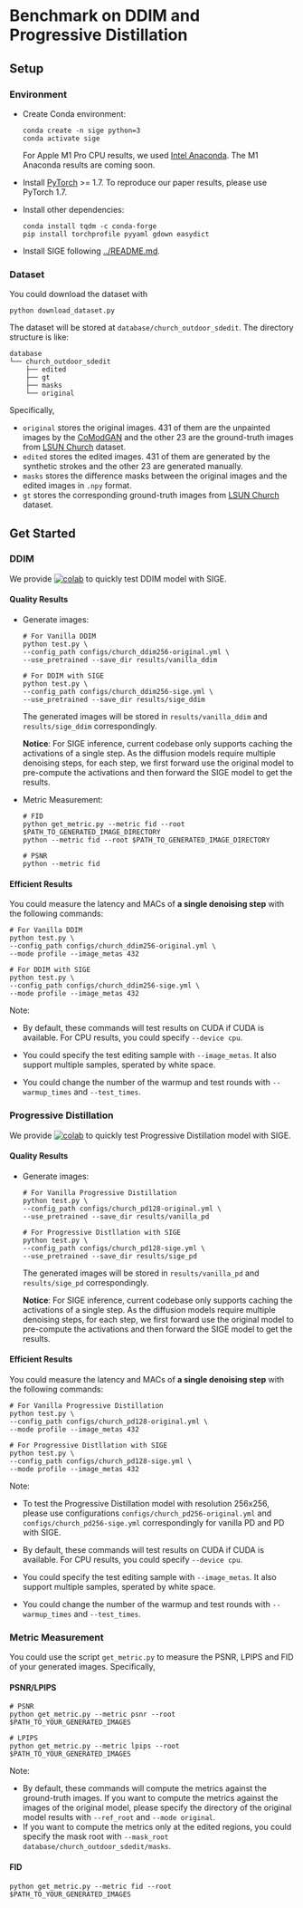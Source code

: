 # Benchmark on DDIM and Progressive Distillation

## Setup

### Environment

* Create Conda environment:

  ```shell
  conda create -n sige python=3
  conda activate sige
  ```

  For Apple M1 Pro CPU results, we used [Intel Anaconda](https://repo.anaconda.com/archive/Anaconda3-2022.10-MacOSX-x86_64.pkg). The M1 Anaconda results are coming soon.

* Install [PyTorch](https://pytorch.org) >= 1.7. To reproduce our paper results, please use PyTorch 1.7.

* Install other dependencies:

  ```shell
  conda install tqdm -c conda-forge
  pip install torchprofile pyyaml gdown easydict
  ```

* Install SIGE following [../README.md](../README.md#installation).

### Dataset

You could download the dataset with

```shell
python download_dataset.py
```

The dataset will be stored at `database/church_outdoor_sdedit`. The directory structure is like:

```text
database
└── church_outdoor_sdedit
    ├── edited
    ├── gt
    ├── masks
    └── original
```

Specifically,

* `original` stores the original images. 431 of them are the unpainted images by the [CoModGAN](https://github.com/zsyzzsoft/co-mod-gan) and the other 23 are the ground-truth images from [LSUN Church](https://github.com/fyu/lsun) dataset.
* `edited` stores the edited images. 431 of them are generated by the synthetic strokes and the other 23 are generated manually.
* `masks`  stores the difference masks between the original images and the edited images in `.npy` format.
* `gt` stores the corresponding ground-truth images from [LSUN Church](https://github.com/fyu/lsun) dataset.

## Get Started

### DDIM

We provide [![colab](https://colab.research.google.com/assets/colab-badge.svg)](https://colab.research.google.com/github/lmxyy/sige/blob/main/diffusion/ddim.ipynb) to quickly test DDIM model with SIGE.

#### Quality Results

* Generate images:

  ```shell
  # For Vanilla DDIM
  python test.py \
  --config_path configs/church_ddim256-original.yml \
  --use_pretrained --save_dir results/vanilla_ddim
  
  # For DDIM with SIGE
  python test.py \
  --config_path configs/church_ddim256-sige.yml \
  --use_pretrained --save_dir results/sige_ddim
  ```

  The generated images will be stored in `results/vanilla_ddim` and `results/sige_ddim` correspondingly.

  **Notice**: For SIGE inference, current codebase only supports caching the activations of a single step. As the diffusion models require multiple denoising steps, for each step, we first forward use the original model to pre-compute the activations and then forward the SIGE model to get the results.

* Metric Measurement:

  ```shell
  # FID
  python get_metric.py --metric fid --root $PATH_TO_GENERATED_IMAGE_DIRECTORY
  python --metric fid --root $PATH_TO_GENERATED_IMAGE_DIRECTORY
  
  # PSNR
  python --metric fid 
  ```
  
#### Efficient Results

You could measure the latency and MACs of **a single denoising step** with the following commands:

```shell
# For Vanilla DDIM
python test.py \
--config_path configs/church_ddim256-original.yml \
--mode profile --image_metas 432

# For DDIM with SIGE
python test.py \
--config_path configs/church_ddim256-sige.yml \
--mode profile --image_metas 432
```

Note:

* By default, these commands will test results on CUDA if CUDA is available. For CPU results, you could specify `--device cpu`.
* You could specify the test editing sample with `--image_metas`. It also support multiple samples, sperated by white space.

* You could change the number of the warmup and test rounds with `--warmup_times` and `--test_times`.

### Progressive Distillation

We provide [![colab](https://colab.research.google.com/assets/colab-badge.svg)](https://colab.research.google.com/github/lmxyy/sige/blob/main/diffusion/progressive_distillation.ipynb) to quickly test Progressive Distillation model with SIGE.

#### Quality Results

* Generate images:

  ```shell
  # For Vanilla Progressive Distillation
  python test.py \
  --config_path configs/church_pd128-original.yml \
  --use_pretrained --save_dir results/vanilla_pd
  
  # For Progressive Distllation with SIGE
  python test.py \
  --config_path configs/church_pd128-sige.yml \
  --use_pretrained --save_dir results/sige_pd
  ```

  The generated images will be stored in `results/vanilla_pd` and `results/sige_pd` correspondingly.

  **Notice**: For SIGE inference, current codebase only supports caching the activations of a single step. As the diffusion models require multiple denoising steps, for each step, we first forward use the original model to pre-compute the activations and then forward the SIGE model to get the results.

#### Efficient Results

You could measure the latency and MACs of **a single denoising step** with the following commands:

```shell
# For Vanilla Progressive Distillation
python test.py \
--config_path configs/church_pd128-original.yml \
--mode profile --image_metas 432

# For Progressive Distllation with SIGE
python test.py \
--config_path configs/church_pd128-sige.yml \
--mode profile --image_metas 432
```

Note:

* To test the Progressive Distillation model with resolution 256x256, please use configurations `configs/church_pd256-original.yml` and `configs/church_pd256-sige.yml` correspondingly for vanilla PD and PD with SIGE.
* By default, these commands will test results on CUDA if CUDA is available. For CPU results, you could specify `--device cpu`.
* You could specify the test editing sample with `--image_metas`. It also support multiple samples, sperated by white space.

* You could change the number of the warmup and test rounds with `--warmup_times` and `--test_times`.

### Metric Measurement

You could use the script `get_metric.py` to measure the PSNR, LPIPS and FID of your generated images. Specifically,

#### PSNR/LPIPS

```shell
# PSNR
python get_metric.py --metric psnr --root $PATH_TO_YOUR_GENERATED_IMAGES

# LPIPS
python get_metric.py --metric lpips --root $PATH_TO_YOUR_GENERATED_IMAGES
```

Note:

* By default, these commands will compute the metrics against the ground-truth images. If you want to compute the metrics against the images of the original model, please specify the directory of the original model results with `--ref_root` and `--mode original`.
* If you want to compute the metrics only at the edited regions, you could specify the mask root with `--mask_root database/church_outdoor_sdedit/masks`.

#### FID

```shell
python get_metric.py --metric fid --root $PATH_TO_YOUR_GENERATED_IMAGES
```
